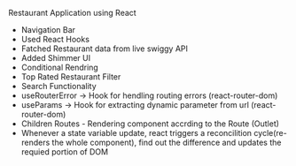 Restaurant Application using React

- Navigation Bar
- Used React Hooks
- Fatched Restaurant data from live swiggy API
- Added Shimmer UI
- Conditional Rendring
- Top Rated Restaurant Filter
- Search Functionality
- useRouterError -> Hook for hendling routing errors (react-router-dom) 
- useParams -> Hook for extracting dynamic parameter from url (react-router-dom) 
- Children Routes - Rendering component accrding to the Route (Outlet)
- Whenever a state variable update, react triggers a reconcilition cycle(re-renders the whole component), find out the difference and updates the requied portion of DOM